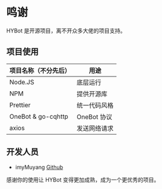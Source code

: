 # 鸣谢

HYBot 是开源项目，离不开众多大佬的项目支持。

## 项目使用

| 项目名称（不分先后）  | 用途                                      |
| --------------------- | ----------------------------------------- |
| Node.JS               | 底层运行                                  |
| NPM                   | 提供开源库                                |
| Prettier              | 统一代码风格                              |
| OneBot & go-cqhttp    | OneBot 协议                               |
| axios                 | 发送网络请求                              |

## 开发人员

- imyMuyang [Github](https://github.com/imyMuyang)

感谢你的使用让 HYBot 变得更加成熟，成为一个更优秀的项目。


